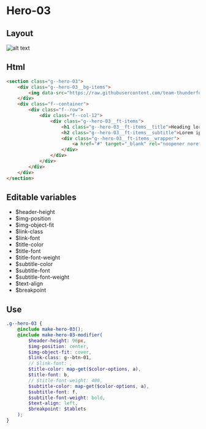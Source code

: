 # Hero-03

## Layout

![alt text][hero-03]

[hero-03]: /src/img/global-components/hero/hero-03.jpg

## Html

```html
<section class="g--hero-03">
    <div class="g--hero-03__bg-items">
        <img data-src="https://raw.githubusercontent.com/team-thunderfoot/ui/main/src/img/global-components/bg-placeholder.jpg" src="/src/img/global-components/placeholder.jpg" alt="alt text" class="g--hero-03__bg-items__media g--lazy-01" />
    </div>
    <div class="f--container">
        <div class="f--row">
            <div class="f--col-12">
                <div class="g--hero-03__ft-items">
                    <h1 class="g--hero-03__ft-items__title">Heading lorem ipsum dolor</h1>
                    <h2 class="g--hero-03__ft-items__subtitle">Lorem ipsum dolor sit amet consectetur. Sed pulvinar odio velit fermentum etiam consectetur pretium fringilla metus.</h2>
                    <div class="g--hero-03__ft-items__wrapper">
                        <a href="#" target="_blank" rel="noopener noreferrer" class="g--hero-03__ft-items__wrapper__link">Contact Us</a>
                    </div>
                </div>
            </div>
        </div>
    </div>
</section>
```

## Editable variables

-   $header-height
-   $img-position
-   $img-object-fit
-   $link-class
-   $link-font
-   $title-color
-   $title-font
-   $title-font-weight
-   $subtitle-color
-   $subtitle-font
-   $subtitle-font-weight
-   $text-align
-   $breakpoint

## Use

```scss
.g--hero-03 {
    @include make-hero-03();
    @include make-hero-03-modifier(
        $header-height: 96px,
        $img-position: center,
        $img-object-fit: cover,
        $link-class: g--btn-01,
        // $link-font: ,
        $title-color: map-get($color-options, a),
        $title-font: b,
        // $title-font-weight: 400,
        $subtitle-color: map-get($color-options, a),
        $subtitle-font: f,
        $subtitle-font-weight: bold,
        $text-align: left,
        $breakpoint: $tablets
    );
}
```
